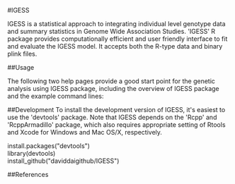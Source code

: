 #IGESS

IGESS is a statistical approach to integrating individual level genotype data and summary statistics in Genome Wide Association Studies. 'IGESS' R package provides computationally efficient and user friendly interface to fit and evaluate the IGESS model. It accepts both the R-type data  and binary plink files.

##Usage

The following two help pages provide a good start point for the genetic analysis using IGESS package, including the overview of IGESS package and the example command lines:


##Development 
To install the development version of IGESS, it's easiest to use the 'devtools' package. Note that IGESS depends on the 'Rcpp' and 'RcppArmadillo' package, which also requires appropriate setting of Rtools and Xcode for Windows and Mac OS/X, respectively.

install.packages("devtools")  
library(devtools)  
install_github("daviddaigithub/IGESS")  

##References


